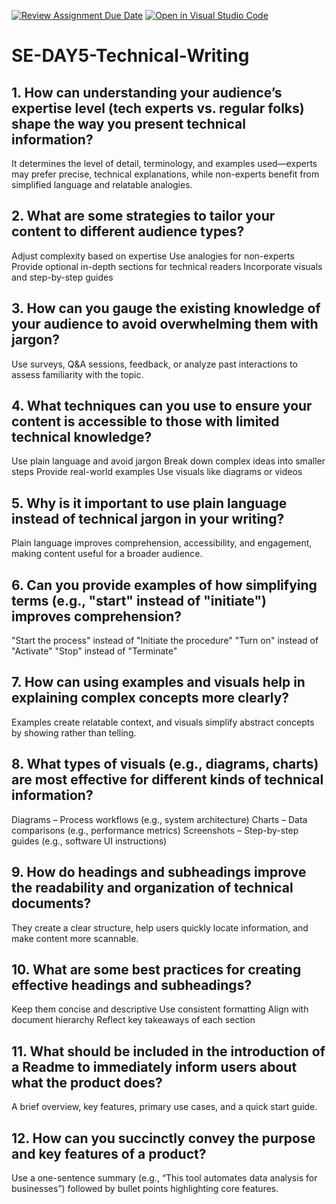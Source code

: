 [![Review Assignment Due Date](https://classroom.github.com/assets/deadline-readme-button-22041afd0340ce965d47ae6ef1cefeee28c7c493a6346c4f15d667ab976d596c.svg)](https://classroom.github.com/a/zsAR-pyY)
[![Open in Visual Studio Code](https://classroom.github.com/assets/open-in-vscode-2e0aaae1b6195c2367325f4f02e2d04e9abb55f0b24a779b69b11b9e10269abc.svg)](https://classroom.github.com/online_ide?assignment_repo_id=18331960&assignment_repo_type=AssignmentRepo)
# SE-DAY5-Technical-Writing
## 1. How can understanding your audience’s expertise level (tech experts vs. regular folks) shape the way you present technical information?
It determines the level of detail, terminology, and examples used—experts may prefer precise, technical explanations, while non-experts benefit from simplified language and relatable analogies.
## 2. What are some strategies to tailor your content to different audience types?
Adjust complexity based on expertise
Use analogies for non-experts
Provide optional in-depth sections for technical readers
Incorporate visuals and step-by-step guides
## 3. How can you gauge the existing knowledge of your audience to avoid overwhelming them with jargon?
Use surveys, Q&A sessions, feedback, or analyze past interactions to assess familiarity with the topic.
## 4. What techniques can you use to ensure your content is accessible to those with limited technical knowledge?
Use plain language and avoid jargon
Break down complex ideas into smaller steps
Provide real-world examples
Use visuals like diagrams or videos
## 5. Why is it important to use plain language instead of technical jargon in your writing?
Plain language improves comprehension, accessibility, and engagement, making content useful for a broader audience.
## 6. Can you provide examples of how simplifying terms (e.g., "start" instead of "initiate") improves comprehension?
"Start the process" instead of "Initiate the procedure"
"Turn on" instead of "Activate"
"Stop" instead of "Terminate"
## 7. How can using examples and visuals help in explaining complex concepts more clearly?
Examples create relatable context, and visuals simplify abstract concepts by showing rather than telling.
## 8. What types of visuals (e.g., diagrams, charts) are most effective for different kinds of technical information?
Diagrams – Process workflows (e.g., system architecture)
Charts – Data comparisons (e.g., performance metrics)
Screenshots – Step-by-step guides (e.g., software UI instructions)
## 9. How do headings and subheadings improve the readability and organization of technical documents?
They create a clear structure, help users quickly locate information, and make content more scannable.
## 10. What are some best practices for creating effective headings and subheadings?
Keep them concise and descriptive
Use consistent formatting
Align with document hierarchy
Reflect key takeaways of each section
## 11. What should be included in the introduction of a Readme to immediately inform users about what the product does?
A brief overview, key features, primary use cases, and a quick start guide.
## 12. How can you succinctly convey the purpose and key features of a product?
Use a one-sentence summary (e.g., “This tool automates data analysis for businesses”) followed by bullet points highlighting core features.
